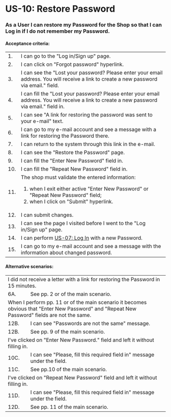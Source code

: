 # US-10: Restore Password

### As a User I can restore my Password for the Shop so that I can Log in if I do not remember my Password. 

#### **Acceptance criteria:**

<table>
    <tr>
        <td>1.</td>
        <td>I can go to the "Log in/Sign up" page.</td>
    </tr>
    <tr>
        <td>2.</td>
        <td>I can click on "Forgot password" hyperlink.</td>
    </tr>
    <tr>
        <td>3.</td>
        <td>I can see the "Lost your password? Please enter your email address. You will receive a link to create a new password via email." field.</td>
    </tr>
    <tr>
        <td>4.</td>
        <td>I can fill the "Lost your password? Please enter your email address. You will receive a link to create a new password via email." field in.</td>
    </tr>
    <tr>
        <td>5.</td>
        <td>I can see "A link for restoring the password was sent to your e-mail" text.</td>
    </tr>
    <tr>
        <td>6.</td>
        <td>I can go to my e-mail account and see a message with a link for restoring the Password there.</td>
    </tr>
    <tr>
        <td>7.</td>
        <td>I can return to the system through this link in the e-mail.</td>
    </tr>
    <tr>
        <td>8.</td>
        <td>I can see the "Restore the Password" page.</td>
    </tr>
    <tr>
        <td>9.</td>
        <td>I can fill the "Enter New Password" field in.</td>
    </tr>
    <tr>
        <td>10.</td>
        <td>I can fill the "Repeat New Password" field in.</td>
    </tr>
    <tr>
        <td>11.</td>
        <td>The shop must validate the entered information:
            <ol>
                <li>when I exit either active "Enter New Password" or  "Repeat New Password" field;</li>
                <li>when I click on "Submit" hyperlink.</li>
            </ol></td>
    </tr>
    <tr>
        <td>12.</td>
        <td>I can submit changes.</td>
    </tr>
    <tr>
        <td>13.</td>
        <td>I can see the page I visited before I went to the "Log in/Sign up" page.</td>
    </tr>
    <tr>
        <td>14.</td>
        <td>I can perform <a href="US07-LogIn.md"> US-07: Log In</a> with a new Password.</td>
    </tr>
    <tr>
        <td>15.</td>
        <td>I can go to my e-mail account and see a message with the information about changed password.</td>
    </tr>
</table>

#### **Alternative scenarios:**

<table>
    <tr>
        <td colspan="2">I did not receive a letter with a link for restoring the Password in 15 minutes.</td>
    </tr>
    <tr>
        <td>6A.</td>
        <td> See pp. 2 or of the main scenario.</td>
    </tr>
    <tr>
        <td colspan="2">When I perform pp. 11 or of the main scenario it becomes obvious that "Enter New Password" and "Repeat New Password" fields are not the same.</td>
    </tr>
    <tr>
        <td>12B.</td>
        <td>I can see "Passwords are not the same" message.</td>
    </tr>
    <tr>
        <td>12B.</td>
        <td>See pp. 9 of the main scenario.</td>
    </tr>
    <tr>
        <td colspan="2"> I've clicked on "Enter New Password." field and left it without filling in. </td>
    </tr>
    <tr>
        <td>10C.</td>
        <td> I can see "Please, fill this required field in" message under the field.</td>
    </tr>
    <tr>
        <td>11C.</td>
        <td>See pp.10 of the main scenario.</td>
    </tr>
       <tr>
        <td colspan="2"> I've clicked on "Repeat New Password" field and left it without filling in. </td>
    </tr>
    <tr>
        <td>11D.</td>
        <td> I can see "Please, fill this required field in" message under the field.</td>
    </tr>
    <tr>
        <td>12D.</td>
        <td>See pp. 11 of the main scenario.</td>
    </tr>
</table>